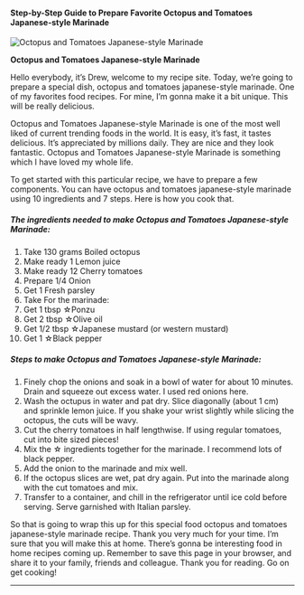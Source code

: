             

#### Step-by-Step Guide to Prepare Favorite Octopus and Tomatoes Japanese-style Marinade

![Octopus and Tomatoes Japanese-style Marinade](https://img-global.cpcdn.com/recipes/6091096382767104/751x532cq70/octopus-and-tomatoes-japanese-style-marinade-recipe-main-photo.jpg)

**Octopus and Tomatoes Japanese-style Marinade**

Hello everybody, it’s Drew, welcome to my recipe site. Today, we’re going to prepare a special dish, octopus and tomatoes japanese-style marinade. One of my favorites food recipes. For mine, I’m gonna make it a bit unique. This will be really delicious.

Octopus and Tomatoes Japanese-style Marinade is one of the most well liked of current trending foods in the world. It is easy, it’s fast, it tastes delicious. It’s appreciated by millions daily. They are nice and they look fantastic. Octopus and Tomatoes Japanese-style Marinade is something which I have loved my whole life.

To get started with this particular recipe, we have to prepare a few components. You can have octopus and tomatoes japanese-style marinade using 10 ingredients and 7 steps. Here is how you cook that.

##### The ingredients needed to make Octopus and Tomatoes Japanese-style Marinade:

1.  Take 130 grams Boiled octopus
2.  Make ready 1 Lemon juice
3.  Make ready 12 Cherry tomatoes
4.  Prepare 1/4 Onion
5.  Get 1 Fresh parsley
6.  Take For the marinade:
7.  Get 1 tbsp ☆Ponzu
8.  Get 2 tbsp ☆Olive oil
9.  Get 1/2 tbsp ☆Japanese mustard (or western mustard)
10.  Get 1 ☆Black pepper

##### Steps to make Octopus and Tomatoes Japanese-style Marinade:

1.  Finely chop the onions and soak in a bowl of water for about 10 minutes. Drain and squeeze out excess water. I used red onions here.
2.  Wash the octupus in water and pat dry. Slice diagonally (about 1 cm) and sprinkle lemon juice. If you shake your wrist slightly while slicing the octopus, the cuts will be wavy.
3.  Cut the cherry tomatoes in half lengthwise. If using regular tomatoes, cut into bite sized pieces!
4.  Mix the ☆ ingredients together for the marinade. I recommend lots of black pepper.
5.  Add the onion to the marinade and mix well.
6.  If the octopus slices are wet, pat dry again. Put into the marinade along with the cut tomatoes and mix.
7.  Transfer to a container, and chill in the refrigerator until ice cold before serving. Serve garnished with Italian parsley.

So that is going to wrap this up for this special food octopus and tomatoes japanese-style marinade recipe. Thank you very much for your time. I’m sure that you will make this at home. There’s gonna be interesting food in home recipes coming up. Remember to save this page in your browser, and share it to your family, friends and colleague. Thank you for reading. Go on get cooking!

* * *